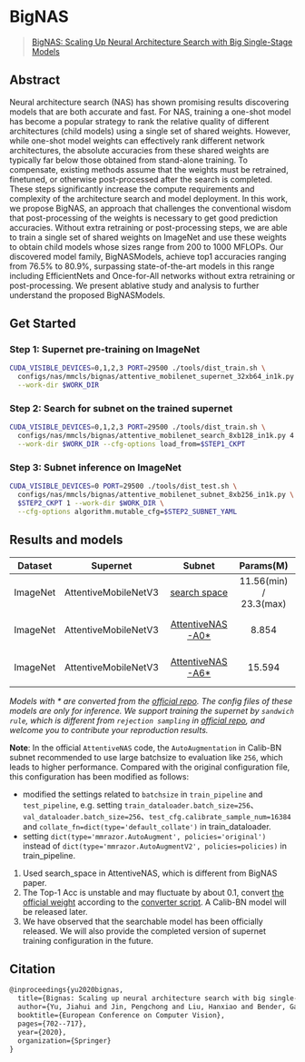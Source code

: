 # BigNAS

> [BigNAS: Scaling Up Neural Architecture Search with Big Single-Stage Models](https://arxiv.org/abs/2003.11142)

<!-- [ALGORITHM] -->

## Abstract

Neural architecture search (NAS) has shown promising results discovering models that are both accurate and fast. For NAS, training a one-shot model has become a popular strategy to rank the relative quality of different architectures (child models) using a single set of shared weights. However, while one-shot model weights can effectively rank different network architectures, the absolute accuracies from these shared weights are typically far below those obtained from stand-alone training. To compensate, existing methods assume that the weights must be retrained, finetuned, or otherwise post-processed after the search is completed. These steps significantly increase the compute requirements and complexity of the architecture search and model deployment. In this work, we propose BigNAS, an approach that challenges the conventional wisdom that post-processing of the weights is necessary to get good prediction accuracies. Without extra retraining or post-processing steps, we are able to train a single set of shared weights on ImageNet and use these weights to obtain child models whose sizes range from 200 to 1000 MFLOPs. Our discovered model family, BigNASModels, achieve top1 accuracies ranging from 76.5% to 80.9%, surpassing state-of-the-art models in this range including EfficientNets and Once-for-All networks without extra retraining or post-processing. We present ablative study and analysis to further understand the proposed BigNASModels.

## Get Started

### Step 1: Supernet pre-training on ImageNet

```bash
CUDA_VISIBLE_DEVICES=0,1,2,3 PORT=29500 ./tools/dist_train.sh \
  configs/nas/mmcls/bignas/attentive_mobilenet_supernet_32xb64_in1k.py 4 \
  --work-dir $WORK_DIR
```

### Step 2: Search for subnet on the trained supernet

```bash
CUDA_VISIBLE_DEVICES=0,1,2,3 PORT=29500 ./tools/dist_train.sh \
  configs/nas/mmcls/bignas/attentive_mobilenet_search_8xb128_in1k.py 4 \
  --work-dir $WORK_DIR --cfg-options load_from=$STEP1_CKPT
```

### Step 3: Subnet inference on ImageNet

```bash
CUDA_VISIBLE_DEVICES=0 PORT=29500 ./tools/dist_test.sh \
  configs/nas/mmcls/bignas/attentive_mobilenet_subnet_8xb256_in1k.py \
  $STEP2_CKPT 1 --work-dir $WORK_DIR \
  --cfg-options algorithm.mutable_cfg=$STEP2_SUBNET_YAML
```

## Results and models

| Dataset  |       Supernet       |                                                              Subnet                                                               |       Params(M)        |       Flops(G)       |          Top-1          |                                                              Config                                                               |                                                                                             Download                                                                                              |                                                                      Remarks                                                                      |
| :------: | :------------------: | :-------------------------------------------------------------------------------------------------------------------------------: | :--------------------: | :------------------: | :---------------------: | :-------------------------------------------------------------------------------------------------------------------------------: | :-----------------------------------------------------------------------------------------------------------------------------------------------------------------------------------------------: | :-----------------------------------------------------------------------------------------------------------------------------------------------: |
| ImageNet | AttentiveMobileNetV3 | [search space](https://github.com/open-mmlab/mmrazor/blob/dev-1.x/configs/_base_/nas_backbones/attentive_mobilenetv3_supernet.py) | 11.56(min) / 23.3(max) | 414(min) / 1944(max) | 76.88(min) / 81.42(max) | [config](https://github.com/open-mmlab/mmrazor/blob/dev-1.x/configs/nas/mmcls/bignas/attentive_mobilenet_supernet_32xb64_in1k.py) | [model\*](https://download.openmmlab.com/mmrazor/v1/bignas/attentive_mobilenet_supernet_32xb64_in1k_flops-2G_acc-81.72_20221229_200440-954772a3.pth) | [log](https://download.openmmlab.com/mmrazor/v1/bignas/attentive_mobilenet_supernet_32xb64_in1k_20221227_175800-bcf94eaa.json)  (`sandwich rule`) |
| ImageNet | AttentiveMobileNetV3 |                  [AttentiveNAS-A0\*](https://download.openmmlab.com/mmrazor/v1/bignas/ATTENTIVE_SUBNET_A0.yaml)                   |         8.854          |         212          |          77.19          |  [config](https://github.com/open-mmlab/mmrazor/blob/dev-1.x/configs/nas/mmcls/bignas/attentive_mobilenet_subnet_8xb256_in1k.py)  |                        [model](https://download.openmmlab.com/mmrazor/v1/bignas/attentive_mobilenet_subnet_8xb256_in1k_flops-0.21G_acc-77.19_20221229_200440-282a1f70.pth)                        |                                                              Converted from the repo                                                              |
| ImageNet | AttentiveMobileNetV3 |                  [AttentiveNAS-A6\*](https://download.openmmlab.com/mmrazor/v1/bignas/ATTENTIVE_SUBNET_A6.yaml)                   |         15.594         |         927          |          80.81          |  [config](https://github.com/open-mmlab/mmrazor/blob/dev-1.x/configs/nas/mmcls/bignas/attentive_mobilenet_subnet_8xb256_in1k.py)  |                        [model](https://download.openmmlab.com/mmrazor/v1/bignas/attentive_mobilenet_subnet_8xb256_in1k_flops-0.93G_acc-80.81_20221229_200440-73d92cc6.pth)                        |                                                              Converted from the repo                                                              |

*Models with * are converted from the [official repo](https://github.com/facebookresearch/AttentiveNAS). The config files of these models
are only for inference. We support training the supernet by `sandwich rule`, which is different from `rejection sampling` in [official repo](https://github.com/facebookresearch/AttentiveNAS), and welcome you to contribute your reproduction results.*

**Note**: In the official `AttentiveNAS` code, the `AutoAugmentation` in Calib-BN subnet recommended to use large batchsize to evaluation like `256`, which leads to higher performance. Compared with the original configuration file, this configuration has been modified as follows:

- modified the settings related to `batchsize` in `train_pipeline` and `test_pipeline`, e.g. setting `train_dataloader.batch_size=256`、 `val_dataloader.batch_size=256`、`test_cfg.calibrate_sample_num=16384` and `collate_fn=dict(type='default_collate')` in train_dataloader.
- setting `dict(type='mmrazor.AutoAugment', policies='original')` instead of `dict(type='mmrazor.AutoAugmentV2', policies=policies)` in train_pipeline.

1. Used search_space in AttentiveNAS, which is different from BigNAS paper.
2. The Top-1 Acc is unstable and may fluctuate by about 0.1, convert [the official weight](https://download.openmmlab.com/mmrazor/v1/bignas/attentive_mobilenet_supernet_32xb64_in1k_flops-2G_acc-81.72_20221229_200440-954772a3.pth) according to the [converter script](../../../../tools/model_converters/convert_attentivenas_nas_ckpt.py). A Calib-BN model will be released later.
3. We have observed that the searchable model has been officially released. We will also provide the completed version of supernet training configuration in the future.

## Citation

```latex
@inproceedings{yu2020bignas,
  title={Bignas: Scaling up neural architecture search with big single-stage models},
  author={Yu, Jiahui and Jin, Pengchong and Liu, Hanxiao and Bender, Gabriel and Kindermans, Pieter-Jan and Tan, Mingxing and Huang, Thomas and Song, Xiaodan and Pang, Ruoming and Le, Quoc},
  booktitle={European Conference on Computer Vision},
  pages={702--717},
  year={2020},
  organization={Springer}
}
```
